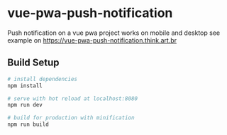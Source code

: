 # vue-pwa-push-notification

Push notification on a vue pwa project
works on mobile and desktop
see example on https://vue-pwa-push-notification.think.art.br



## Build Setup

``` bash
# install dependencies
npm install

# serve with hot reload at localhost:8080
npm run dev

# build for production with minification
npm run build

